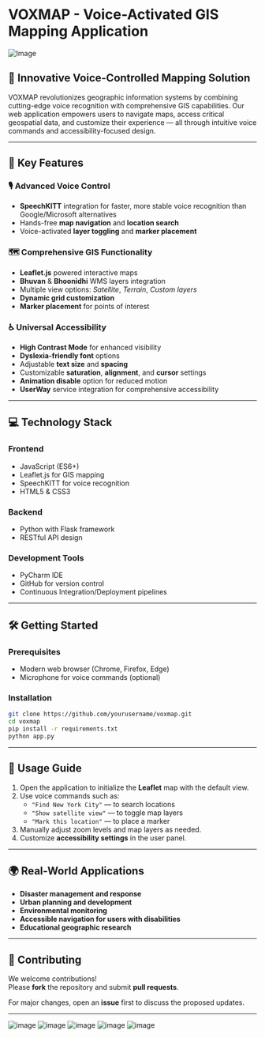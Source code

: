 # VOXMAP - Voice-Activated GIS Mapping Application
![Image](https://github.com/user-attachments/assets/e9e6b2c2-9d8b-405e-aa4a-04e0c345f592)


## 🌟 Innovative Voice-Controlled Mapping Solution

VOXMAP revolutionizes geographic information systems by combining cutting-edge voice recognition with comprehensive GIS capabilities. Our web application empowers users to navigate maps, access critical geospatial data, and customize their experience — all through intuitive voice commands and accessibility-focused design.

---

## 🚀 Key Features

### 🎙️ Advanced Voice Control
- **SpeechKITT** integration for faster, more stable voice recognition than Google/Microsoft alternatives  
- Hands-free **map navigation** and **location search**  
- Voice-activated **layer toggling** and **marker placement**

### 🗺️ Comprehensive GIS Functionality
- **Leaflet.js** powered interactive maps  
- **Bhuvan** & **Bhoonidhi** WMS layers integration  
- Multiple view options: *Satellite*, *Terrain*, *Custom layers*  
- **Dynamic grid customization**  
- **Marker placement** for points of interest

### ♿ Universal Accessibility
- **High Contrast Mode** for enhanced visibility  
- **Dyslexia-friendly font** options  
- Adjustable **text size** and **spacing**  
- Customizable **saturation**, **alignment**, and **cursor** settings  
- **Animation disable** option for reduced motion  
- **UserWay** service integration for comprehensive accessibility

---

## 💻 Technology Stack

### Frontend
- JavaScript (ES6+)
- Leaflet.js for GIS mapping
- SpeechKITT for voice recognition
- HTML5 & CSS3

### Backend
- Python with Flask framework
- RESTful API design

### Development Tools
- PyCharm IDE
- GitHub for version control
- Continuous Integration/Deployment pipelines

---

## 🛠️ Getting Started

### Prerequisites
- Modern web browser (Chrome, Firefox, Edge)
- Microphone for voice commands (optional)

### Installation

```bash
git clone https://github.com/yourusername/voxmap.git
cd voxmap
pip install -r requirements.txt
python app.py
```

---
## 📖 Usage Guide

1. Open the application to initialize the **Leaflet** map with the default view.
2. Use voice commands such as:
   - `"Find New York City"` — to search locations
   - `"Show satellite view"` — to toggle map layers
   - `"Mark this location"` — to place a marker
3. Manually adjust zoom levels and map layers as needed.
4. Customize **accessibility settings** in the user panel.

---

## 🌍 Real-World Applications

- **Disaster management and response**
- **Urban planning and development**
- **Environmental monitoring**
- **Accessible navigation for users with disabilities**
- **Educational geographic research**

---

## 🤝 Contributing

We welcome contributions!  
Please **fork** the repository and submit **pull requests**.  

For major changes, open an **issue** first to discuss the proposed updates.

---

![image](https://github.com/user-attachments/assets/d5fca5ef-7ffa-48aa-8a50-9053bb5f1724)
![image](https://github.com/user-attachments/assets/4b28081f-80b4-44ee-913d-319ab73f6b44)
![image](https://github.com/user-attachments/assets/d69102b6-210e-48f2-876f-a96b823888bb)
![image](https://github.com/user-attachments/assets/d91e9a0a-f73a-43e9-a244-850cabf89584)
![image](https://github.com/user-attachments/assets/830cc56a-d642-4437-be68-7f1cd077f0e4)

